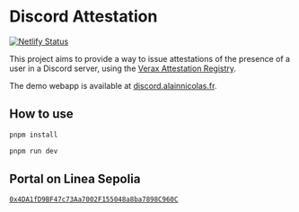 # Discord Attestation

[![Netlify Status](https://api.netlify.com/api/v1/badges/48ce283b-7559-462d-8208-a6870f72a9c4/deploy-status)](https://app.netlify.com/sites/discord-attestation/deploys)

This project aims to provide a way to issue attestations of the presence of a user in a Discord server, using the [Verax Attestation Registry](https://www.ver.ax/).

The demo webapp is available at [discord.alainnicolas.fr](https://discord.alainnicolas.fr/).

## How to use

```bash
pnpm install
```

```bash
pnpm run dev
```

## Portal on Linea Sepolia

[`0x4DA1fD9BF47c73Aa7002F155048a8ba7898C960C`](https://explorer.ver.ax/linea-sepolia/portals/0x4DA1fD9BF47c73Aa7002F155048a8ba7898C960C)
